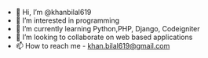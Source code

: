 - 👋 Hi, I’m @khanbilal619
- 👀 I’m interested in programming
- 🌱 I’m currently learning Python,PHP, Django, Codeigniter
- 💞️ I’m looking to collaborate on web based applications
- 📫 How to reach me - khan.bilal619@gmail.com

<!---
khanbilal619/khanbilal619 is a ✨ special ✨ repository because its `README.md` (this file) appears on your GitHub profile.
You can click the Preview link to take a look at your changes.
--->
